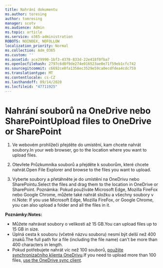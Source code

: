 ```yaml
---
title: Nahrání dokumentu
ms.author: toresing
author: tomresing
manager: scotv
ms.audience: Admin
ms.topic: article
ms.service: o365-administration
ROBOTS: NOINDEX, NOFOLLOW
localization_priority: Normal
ms.collection: Adm_O365
ms.custom: ''
ms.assetid: ace29990-1bf3-4378-833d-22e418f0fba7
ms.openlocfilehash: 2797c6d0f9de274e016523ae0e71f59eb1cfc742
ms.sourcegitcommit: c6692ce0fa1358ec3529e59ca0ecdfdea4cdc759
ms.translationtype: MT
ms.contentlocale: cs-CZ
ms.lasthandoff: 09/14/2020
ms.locfileid: "47711925"
---
```

# <a name="upload-files-to-onedrive-or-sharepoint"></a><span data-ttu-id="ad112-102">Nahrání souborů na OneDrive nebo SharePoint</span><span class="sxs-lookup"><span data-stu-id="ad112-102">Upload files to OneDrive or SharePoint</span></span>

1. <span data-ttu-id="ad112-103">Ve webovém prohlížeči přejděte do umístění, kam chcete nahrát soubory.</span><span class="sxs-lookup"><span data-stu-id="ad112-103">In your web browser, go to the location where you want to upload files.</span></span>
    
2. <span data-ttu-id="ad112-104">Otevřete Průzkumníka souborů a přejděte k souborům, které chcete nahrát.</span><span class="sxs-lookup"><span data-stu-id="ad112-104">Open File Explorer and browse to the files you want to upload.</span></span>
    
3. <span data-ttu-id="ad112-105">Vyberte soubory a přetáhněte je do umístění na OneDrivu nebo SharePointu.</span><span class="sxs-lookup"><span data-stu-id="ad112-105">Select the files and drag them to the location in OneDrive or SharePoint.</span></span> <span data-ttu-id="ad112-106">Poznámka: Pokud používáte Microsoft Edge, Mozilla FireFox nebo Google Chrome, můžete také nahrát složku a všechny soubory v ní.</span><span class="sxs-lookup"><span data-stu-id="ad112-106">Note: If you use Microsoft Edge, Mozilla FireFox, or Google Chrome, you can also upload a folder and all the files in it.</span></span>
    
<span data-ttu-id="ad112-107">**Poznámky:**</span><span class="sxs-lookup"><span data-stu-id="ad112-107">**Notes:**</span></span>

- <span data-ttu-id="ad112-108">Můžete nahrávat soubory o velikosti až 15 GB.</span><span class="sxs-lookup"><span data-stu-id="ad112-108">You can upload files up to 15 GB in size.</span></span> 
- <span data-ttu-id="ad112-109">Úplná cesta k souboru (včetně názvu souboru) nesmí být delší než 400 znaků.</span><span class="sxs-lookup"><span data-stu-id="ad112-109">The full path for a file (including the file name) can't be more than 400 characters in length.</span></span> 
- <span data-ttu-id="ad112-110">Pokud potřebujete nahrát víc než 100 souborů, [použijte synchronizačního klienta OneDrivu](https://go.microsoft.com/fwlink/?linkid=866427).</span><span class="sxs-lookup"><span data-stu-id="ad112-110">If you need to upload more than 100 files, [use the OneDrive sync client](https://go.microsoft.com/fwlink/?linkid=866427).</span></span> 
  

